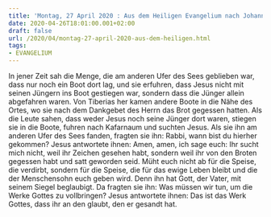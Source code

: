 ```yaml
---
title: 'Montag, 27 April 2020 : Aus dem Heiligen Evangelium nach Johannes - Joh 6,22-29.'
date: 2020-04-26T18:01:00.001+02:00
draft: false
url: /2020/04/montag-27-april-2020-aus-dem-heiligen.html
tags: 
- EVANGELIUM
---
```


In jener Zeit sah die Menge, die am anderen Ufer des Sees geblieben war, dass nur noch ein Boot dort lag, und sie erfuhren, dass Jesus nicht mit seinen Jüngern ins Boot gestiegen war, sondern dass die Jünger allein abgefahren waren. Von Tiberias her kamen andere Boote in die Nähe des Ortes, wo sie nach dem Dankgebet des Herrn das Brot gegessen hatten. Als die Leute sahen, dass weder Jesus noch seine Jünger dort waren, stiegen sie in die Boote, fuhren nach Kafarnaum und suchten Jesus. Als sie ihn am anderen Ufer des Sees fanden, fragten sie ihn: Rabbi, wann bist du hierher gekommen? Jesus antwortete ihnen: Amen, amen, ich sage euch: Ihr sucht mich nicht, weil ihr Zeichen gesehen habt, sondern weil ihr von den Broten gegessen habt und satt geworden seid. Müht euch nicht ab für die Speise, die verdirbt, sondern für die Speise, die für das ewige Leben bleibt und die der Menschensohn euch geben wird. Denn ihn hat Gott, der Vater, mit seinem Siegel beglaubigt. Da fragten sie ihn: Was müssen wir tun, um die Werke Gottes zu vollbringen? Jesus antwortete ihnen: Das ist das Werk Gottes, dass ihr an den glaubt, den er gesandt hat.